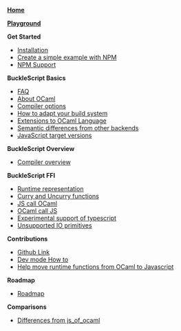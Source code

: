 **[Home](./index.md)**

**[Playground](https://bloomberg.github.io/bucklescript/js-demo)**

**Get Started**
* [Installation](./Installation.md)
* [Create a simple example with NPM](./Create-a-simple-example-with-NPM.md)
* [NPM Support](./NPM-Support.md)

**BuckleScript Basics**
* [FAQ](./FAQ.md)
* [About OCaml](https://ocaml.org/)
* [Compiler options](./Compiler-options.md)
* [How to adapt your build system](./How-to-adapt-your-build-system.md)
* [Extensions to OCaml Language](./Extensions-to-OCaml-Language.md)
* [Semantic differences from other backends](./Semantic-differences-from-other-backends.md)
* [JavaScript target versions](./JavaScript-target-versions.md)


**BuckleScript Overview**
* [Compiler overview](./Compiler-overview.md)

**BuckleScript FFI**
* [Runtime representation](./Runtime-representation.md)
* [Curry and Uncurry functions](./Curry-and-Uncurry-functions.md)
* [JS call OCaml](./JS-call-OCaml.md)
* [OCaml call JS](./OCaml-call-JS.md)
* [Experimental support of typescript](./Experimental-support-of-typescript.md)
* [Unsupported IO primitives](./Unsupported-IO-primitives.md)

**Contributions**
* [Github Link](https://github.com/bloomberg/bucklescript)
* [Dev mode How to](./Dev-mode-How-to.md)
* [Help move runtime functions from OCaml to Javascript](./Help-move-runtime-functions-from-OCaml-to-Javascript.md)

**Roadmap**
* [Roadmap](./Roadmap.md)

**Comparisons**
* [Differences from js_of_ocaml](./Differences-from-js_of_ocaml.md)
